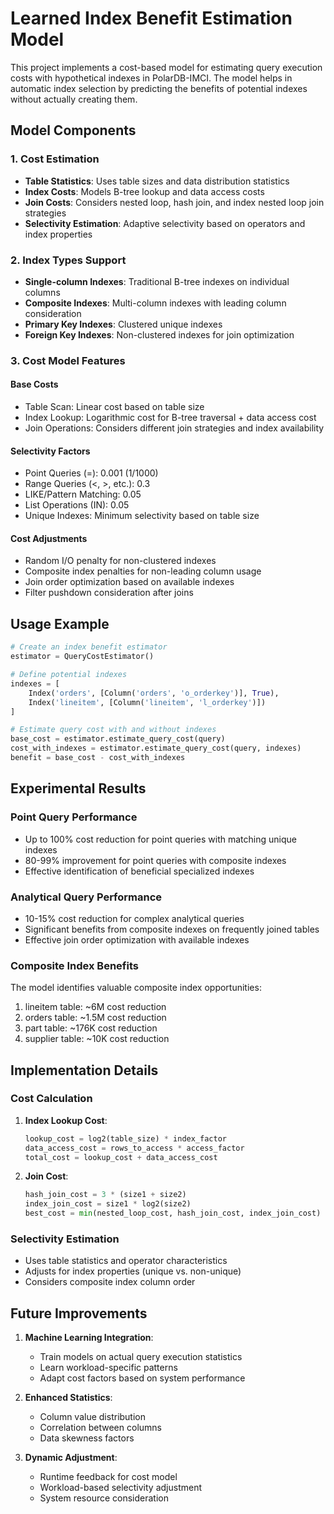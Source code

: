 # Learned Index Benefit Estimation Model

This project implements a cost-based model for estimating query execution costs with hypothetical indexes in PolarDB-IMCI. The model helps in automatic index selection by predicting the benefits of potential indexes without actually creating them.

## Model Components

### 1. Cost Estimation
- **Table Statistics**: Uses table sizes and data distribution statistics
- **Index Costs**: Models B-tree lookup and data access costs
- **Join Costs**: Considers nested loop, hash join, and index nested loop join strategies
- **Selectivity Estimation**: Adaptive selectivity based on operators and index properties

### 2. Index Types Support
- **Single-column Indexes**: Traditional B-tree indexes on individual columns
- **Composite Indexes**: Multi-column indexes with leading column consideration
- **Primary Key Indexes**: Clustered unique indexes
- **Foreign Key Indexes**: Non-clustered indexes for join optimization

### 3. Cost Model Features

#### Base Costs
- Table Scan: Linear cost based on table size
- Index Lookup: Logarithmic cost for B-tree traversal + data access cost
- Join Operations: Considers different join strategies and index availability

#### Selectivity Factors
- Point Queries (=): 0.001 (1/1000)
- Range Queries (<, >, etc.): 0.3
- LIKE/Pattern Matching: 0.05
- List Operations (IN): 0.05
- Unique Indexes: Minimum selectivity based on table size

#### Cost Adjustments
- Random I/O penalty for non-clustered indexes
- Composite index penalties for non-leading column usage
- Join order optimization based on available indexes
- Filter pushdown consideration after joins

## Usage Example

```python
# Create an index benefit estimator
estimator = QueryCostEstimator()

# Define potential indexes
indexes = [
    Index('orders', [Column('orders', 'o_orderkey')], True),
    Index('lineitem', [Column('lineitem', 'l_orderkey')])
]

# Estimate query cost with and without indexes
base_cost = estimator.estimate_query_cost(query)
cost_with_indexes = estimator.estimate_query_cost(query, indexes)
benefit = base_cost - cost_with_indexes
```

## Experimental Results

### Point Query Performance
- Up to 100% cost reduction for point queries with matching unique indexes
- 80-99% improvement for point queries with composite indexes
- Effective identification of beneficial specialized indexes

### Analytical Query Performance
- 10-15% cost reduction for complex analytical queries
- Significant benefits from composite indexes on frequently joined tables
- Effective join order optimization with available indexes

### Composite Index Benefits
The model identifies valuable composite index opportunities:
1. lineitem table: ~6M cost reduction
2. orders table: ~1.5M cost reduction
3. part table: ~176K cost reduction
4. supplier table: ~10K cost reduction

## Implementation Details

### Cost Calculation
1. **Index Lookup Cost**:
   ```python
   lookup_cost = log2(table_size) * index_factor
   data_access_cost = rows_to_access * access_factor
   total_cost = lookup_cost + data_access_cost
   ```

2. **Join Cost**:
   ```python
   hash_join_cost = 3 * (size1 + size2)
   index_join_cost = size1 * log2(size2)
   best_cost = min(nested_loop_cost, hash_join_cost, index_join_cost)
   ```

### Selectivity Estimation
- Uses table statistics and operator characteristics
- Adjusts for index properties (unique vs. non-unique)
- Considers composite index column order

## Future Improvements

1. **Machine Learning Integration**:
   - Train models on actual query execution statistics
   - Learn workload-specific patterns
   - Adapt cost factors based on system performance

2. **Enhanced Statistics**:
   - Column value distribution
   - Correlation between columns
   - Data skewness factors

3. **Dynamic Adjustment**:
   - Runtime feedback for cost model
   - Workload-based selectivity adjustment
   - System resource consideration